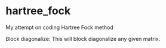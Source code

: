 # hartree_fock
My attempt on coding Hartree Fock method

Block diagonalize:
This will block diagonalize any given matrix.

